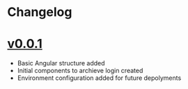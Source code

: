 # Changelog

# [v0.0.1](https://github.com/NicolasOmar/my-budget-angular/commit/31fcc41717c550983c85fba9f2cd31b0983b2b68)
 - Basic Angular structure added
 - Initial components to archieve login created
 - Environment configuration added for future depolyments